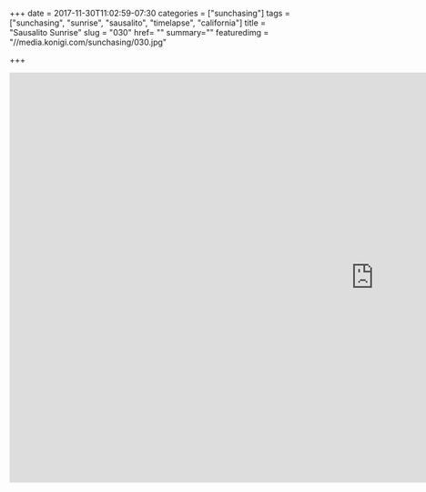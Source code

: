 +++
date = 2017-11-30T11:02:59-07:30
categories = ["sunchasing"]
tags = ["sunchasing", "sunrise", "sausalito", "timelapse", "california"]
title = "Sausalito Sunrise"
slug = "030"
href= ""
summary=""
featuredimg = "//media.konigi.com/sunchasing/030.jpg"

+++

<div class="video">
<iframe width="1280" height="720" src="https://www.youtube.com/embed/ks_4GI9pr4c" frameborder="0" allow="accelerometer; autoplay; encrypted-media; gyroscope; picture-in-picture" allowfullscreen></iframe>
</div>